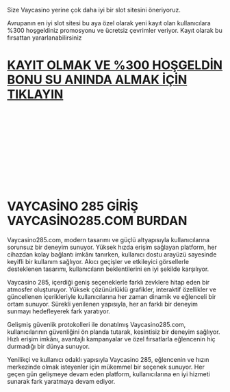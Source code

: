 Size Vaycasino yerine çok daha iyi bir slot sitesini öneriyoruz.

Avrupanın en iyi slot sitesi bu aya özel olarak yeni kayıt olan kullanıcılara %300 hoşgeldiniz promosyonu ve ücretsiz çevrimler veriyor. Kayıt olarak bu fırsattan yararlanabilirsiniz

# [KAYIT OLMAK VE %300 HOŞGELDİN BONU SU ANINDA ALMAK İÇİN TIKLAYIN](http://1.shor.tn/vay)

<br>
<br>
<br>
<br>
<br>
<br>
<br>
<br>
<br>
<br>


# VAYCASİNO 285 GİRİŞ VAYCASİNO285.COM BURDAN

Vaycasino285.com, modern tasarımı ve güçlü altyapısıyla kullanıcılarına sorunsuz bir deneyim sunuyor. Yüksek hızda erişim sağlayan platform, her cihazdan kolay bağlantı imkânı tanırken, kullanıcı dostu arayüzü sayesinde keyifli bir kullanım sağlıyor. Akıcı geçişler ve etkileyici görsellerle desteklenen tasarımı, kullanıcıların beklentilerini en iyi şekilde karşılıyor.

Vaycasino 285, içerdiği geniş seçeneklerle farklı zevklere hitap eden bir atmosfer oluşturuyor. Yüksek çözünürlüklü grafikler, interaktif özellikler ve güncellenen içerikleriyle kullanıcılarına her zaman dinamik ve eğlenceli bir ortam sunuyor. Sürekli yenilenen yapısıyla, her an farklı bir deneyim sunmayı hedefleyerek fark yaratıyor.

Gelişmiş güvenlik protokolleri ile donatılmış Vaycasino285.com, kullanıcılarının güvenliğini ön planda tutarak, kesintisiz bir deneyim sağlıyor. Hızlı erişim imkânı, avantajlı kampanyalar ve özel fırsatlarla eğlencenin hiç durmadığı bir dünya sunuyor.

Yenilikçi ve kullanıcı odaklı yapısıyla Vaycasino 285, eğlencenin ve hızın merkezinde olmak isteyenler için mükemmel bir seçenek sunuyor. Her geçen gün gelişmeye devam eden platform, kullanıcılarına en iyi hizmeti sunarak fark yaratmaya devam ediyor.
